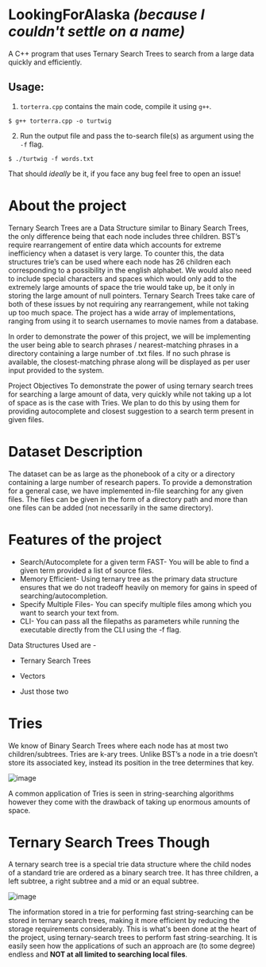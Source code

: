 # LookingForAlaska _(because I couldn't settle on a name)_

A C++ program that uses Ternary Search Trees to search from a large data quickly and efficiently.
 
## Usage:
1. `torterra.cpp` contains the main code, compile it using `g++`.
```console
$ g++ torterra.cpp -o turtwig
```
2. Run the output file and pass the to-search file(s) as argument using the `-f` flag.
```console
$ ./turtwig -f words.txt
```
That should _ideally_ be it, if you face any bug feel free to open an issue!
 
# About the project 

Ternary Search Trees are a Data Structure similar to Binary Search Trees, the only difference being that each node includes three children. BST’s require rearrangement of entire data which accounts for extreme inefficiency when a dataset is very large. To counter this, the data structures trie’s can be used where each node has 26 children each corresponding to a possibility in the english alphabet. We would also need to include special characters and spaces which would only add to the extremely large amounts of space the trie would take up, be it only in storing the large amount of null pointers. Ternary Search Trees take care of both of these issues by not requiring any rearrangement, while not taking up too much space.
The project has a wide array of implementations, ranging from using it to search usernames to movie names from a database.

In order to demonstrate the power of this project, we will be implementing the user being able to search phrases / nearest-matching phrases in a directory containing a large number of .txt files.
If no such phrase is available, the closest-matching phrase along will be displayed as per user input provided to the system. 

Project Objectives 
To demonstrate the power of using ternary search trees for searching a large amount of data, very quickly while not taking up a lot of space as is the case with Tries. We plan to do this by using them for providing autocomplete and closest suggestion to a search term present in given files.

# Dataset Description

The dataset can be as large as the phonebook of a city or a directory containing a large number of research papers. To provide a demonstration for a general case, we have implemented in-file searching for any given files. The files can be given in the form of a directory path and more than one files can be added (not necessarily in the same directory).
# Features of the project 
- Search/Autocomplete for a given term FAST- You will be able to find a given term provided a list of source files.
- Memory Efficient- Using ternary tree as the primary data structure ensures that we do not tradeoff heavily on memory for gains in speed of searching/autocompletion.
- Specify Multiple Files- You can specify multiple files among which you want to search your text from.
- CLI- You can pass all the filepaths as parameters while running the executable directly from the CLI using the -f flag.
 
Data Structures Used are -

- Ternary Search Trees

- Vectors

- Just those two 



# Tries
We know of Binary Search Trees where each node has at most two children/subtrees. Tries are k-ary trees. Unlike BST’s a node in a trie doesn’t store its associated key, instead 	its position in the tree determines that key.


![image](https://user-images.githubusercontent.com/97532274/204037782-41196463-cdd6-45fd-a048-f3b402b2dc82.png)

A common application of Tries is seen in string-searching algorithms however they come with the drawback of taking up enormous amounts of space.






# Ternary Search Trees Though
A ternary search tree is a special trie data structure where the child nodes of a standard trie are ordered as a binary search tree. It has three children, a left subtree, a right subtree and a mid or an equal subtree.


![image](https://user-images.githubusercontent.com/97532274/204038271-85389394-9bca-49c4-9484-a95a43e5afe8.png)

The information stored in a trie for performing fast string-searching can be stored in ternary search trees, making it more efficient by reducing the storage requirements considerably.
This is what's been done at the heart of the project, using ternary-search trees to perform fast string-searching. It is easily seen how the applications of such an approach are (to some degree) endless and __NOT at all limited to searching local files__.
